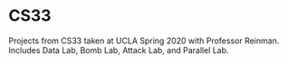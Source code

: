 # CS33
Projects from CS33 taken at UCLA Spring 2020 with Professor Reinman. Includes Data Lab, Bomb Lab, Attack Lab, and Parallel Lab.
